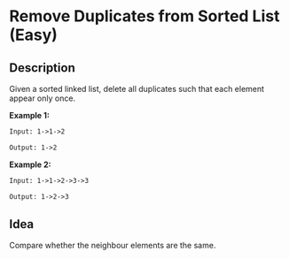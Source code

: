 # Remove Duplicates from Sorted List (Easy)

## Description

Given a sorted linked list, delete all duplicates such that each element appear only once.

**Example 1:**
```html
Input: 1->1->2

Output: 1->2
```

**Example 2:**
```html
Input: 1->1->2->3->3

Output: 1->2->3
```

## Idea
Compare whether the neighbour elements are the same.
